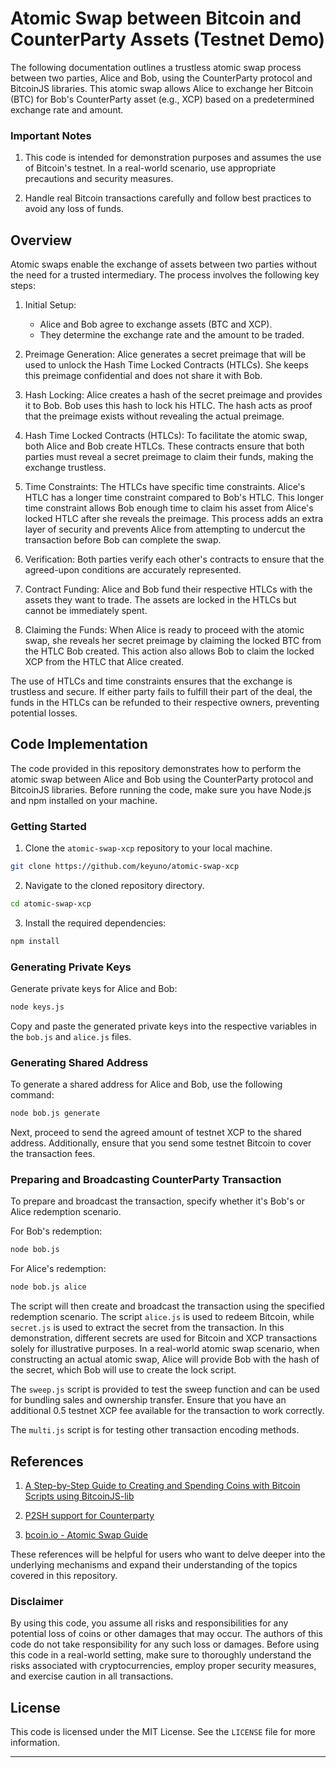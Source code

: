 # Atomic Swap between Bitcoin and CounterParty Assets (Testnet Demo)

The following documentation outlines a trustless atomic swap process between two parties, Alice and Bob, using the CounterParty protocol and BitcoinJS libraries. This atomic swap allows Alice to exchange her Bitcoin (BTC) for Bob's CounterParty asset (e.g., XCP) based on a predetermined exchange rate and amount.

### Important Notes

1. This code is intended for demonstration purposes and assumes the use of Bitcoin's testnet. In a real-world scenario, use appropriate precautions and security measures.

2. Handle real Bitcoin transactions carefully and follow best practices to avoid any loss of funds.

## Overview

Atomic swaps enable the exchange of assets between two parties without the need for a trusted intermediary. The process involves the following key steps:

1. Initial Setup:
   - Alice and Bob agree to exchange assets (BTC and XCP).
   - They determine the exchange rate and the amount to be traded.

2. Preimage Generation: Alice generates a secret preimage that will be used to unlock the Hash Time Locked Contracts (HTLCs). She keeps this preimage confidential and does not share it with Bob.

3. Hash Locking: Alice creates a hash of the secret preimage and provides it to Bob. Bob uses this hash to lock his HTLC. The hash acts as proof that the preimage exists without revealing the actual preimage.

4. Hash Time Locked Contracts (HTLCs): To facilitate the atomic swap, both Alice and Bob create HTLCs. These contracts ensure that both parties must reveal a secret preimage to claim their funds, making the exchange trustless.

5. Time Constraints: The HTLCs have specific time constraints. Alice's HTLC has a longer time constraint compared to Bob's HTLC. This longer time constraint allows Bob enough time to claim his asset from Alice's locked HTLC after she reveals the preimage. This process adds an extra layer of security and prevents Alice from attempting to undercut the transaction before Bob can complete the swap.

6. Verification: Both parties verify each other's contracts to ensure that the agreed-upon conditions are accurately represented.

7. Contract Funding: Alice and Bob fund their respective HTLCs with the assets they want to trade. The assets are locked in the HTLCs but cannot be immediately spent.

8. Claiming the Funds: When Alice is ready to proceed with the atomic swap, she reveals her secret preimage by claiming the locked BTC from the HTLC Bob created. This action also allows Bob to claim the locked XCP from the HTLC that Alice created.

The use of HTLCs and time constraints ensures that the exchange is trustless and secure. If either party fails to fulfill their part of the deal, the funds in the HTLCs can be refunded to their respective owners, preventing potential losses.


## Code Implementation

The code provided in this repository demonstrates how to perform the atomic swap between Alice and Bob using the CounterParty protocol and BitcoinJS libraries. Before running the code, make sure you have Node.js and npm installed on your machine.

### Getting Started

1. Clone the `atomic-swap-xcp` repository to your local machine.

```bash
git clone https://github.com/keyuno/atomic-swap-xcp
```

2. Navigate to the cloned repository directory.

```bash
cd atomic-swap-xcp
```

3. Install the required dependencies:

```bash
npm install
```

### Generating Private Keys

Generate private keys for Alice and Bob: 

```bash
node keys.js
```
Copy and paste the generated private keys into the respective variables in the `bob.js` and `alice.js` files.


### Generating Shared Address

To generate a shared address for Alice and Bob, use the following command:

```bash
node bob.js generate
```

Next, proceed to send the agreed amount of testnet XCP to the shared address. Additionally, ensure that you send some testnet Bitcoin to cover the transaction fees.


### Preparing and Broadcasting CounterParty Transaction

To prepare and broadcast the transaction, specify whether it's Bob's or Alice redemption scenario. 

For Bob's redemption:

```bash
node bob.js 
```

For Alice's redemption:

```bash
node bob.js alice
```

The script will then create and broadcast the transaction using the specified redemption scenario. The script `alice.js` is used to redeem Bitcoin, while `secret.js` is used to extract the secret from the transaction. In this demonstration, different secrets are used for Bitcoin and XCP transactions solely for illustrative purposes. In a real-world atomic swap scenario, when constructing an actual atomic swap, Alice will provide Bob with the hash of the secret, which Bob will use to create the lock script.

The `sweep.js` script is provided to test the sweep function and can be used for bundling sales and ownership transfer. Ensure that you have an additional 0.5 testnet XCP fee available for the transaction to work correctly.

The `multi.js` script is for testing other transaction encoding methods.


## References

1. [A Step-by-Step Guide to Creating and Spending Coins with Bitcoin Scripts using BitcoinJS-lib](https://dev.to/eunovo/unlocking-the-power-of-p2wsh-a-step-by-step-guide-to-creating-and-spending-coins-with-bitcoin-scripts-using-bitcoinjs-lib-a7o)

2. [P2SH support for Counterparty](https://github.com/rubensayshi/counterparty-p2sh-demo)

3. [bcoin.io - Atomic Swap Guide](https://bcoin.io/guides/swaps.html)


These references will be helpful for users who want to delve deeper into the underlying mechanisms and expand their understanding of the topics covered in this repository.


### Disclaimer

By using this code, you assume all risks and responsibilities for any potential loss of coins or other damages that may occur. The authors of this code do not take responsibility for any such loss or damages. Before using this code in a real-world setting, make sure to thoroughly understand the risks associated with cryptocurrencies, employ proper security measures, and exercise caution in all transactions.

## License

This code is licensed under the MIT License. See the `LICENSE` file for more information.

---
